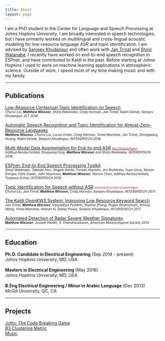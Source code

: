 ```yaml
---
title: About
layout: page
---
```

<!-- ![Profile Image]({{ site.url }}/{{ site.picture }}) -->

<p>I am a PhD student in the Center for Language and Speech Processing at Johns
Hopkins University. I am broadly interested in speech technologies, but I
have primarily worked on multilingual and cross-lingual acoustic modeling for
low-resource language ASR and topic identification. I am advised by
<a href="https://www.clsp.jhu.edu/faculty/sanjeev-khudanpur">Sanjeev Khudanpur</a>
and often work with
<a href="https://www.clsp.jhu.edu/faculty/jan-trmal">Jan Trmal</a> and
<a href="https://www.clsp.jhu.edu/faculty/shinji-watanabe">Shinji Watanabe</a>.
I recently have worked on end-to-end speech recognition in ESPnet, and have
contributed to Kaldi in the past. Before starting at Johns Hopkins I used to
work on machine learning applications in atmospheric science. Outside of work,
I spend most of my time making music and with my family.</p>

<hr>

<h2>Publications</h2>

<p><a href="https://arxiv.org/pdf/1807.06204.pdf">Low-Resource Centextual Topic Identification on Speech</a><br />
<em style="font-size: 75%">Chunxi Liu, <strong>Matthew Wiesner</strong>, Shinji Watanabe, Craig Harman, Jan Trmal, Najim Dehak, Sanjeev Khudanpur, SLT 2018.</em></p>

<p><a href="https://www.isca-speech.org/archive/Interspeech_2018/pdfs/1836.pdf">Automatic Speech Recognition and Topic Identification for Almost-Zero-Resource Languages</a><br />
<em style="font-size: 75%"><strong>Matthew Wiesner</strong>, Chunxi Liu, Lucas Ondel, Craig Harman, Vimal Manohar, Jan Trmal, Zhongqiang Huang, Najim Dehak, Sanjeev Khudanpur, INTERSPEECH 2018.</em></p>

<p><a href="https://www.isca-speech.org/archive/Interspeech_2018/abstracts/2456.html">Multi-Modal Data Augmentation for End-to-end ASR</a>
<a href="https://www.clsp.jhu.edu/2018/09/06/clsp-students-win-best-student-paper-award-at-interspeech-2018/"><em style="font-size: 75%"><small><span style="color:red">Best Student Paper!</span></small></em></a><br />
<em style="font-size: 75%">Adithya Renduchintala, Shuoyang Ding, <strong>Matthew Wiesner</strong> and Shinji Watanabe, INTERSPEECH 2018.</em></p>

<p><a href="https://www.isca-speech.org/archive/Interspeech_2018/abstracts/1456.html">ESPnet: End-to-End Speech Processing Toolkit</a><br />
<em style="font-size: 75%">Shinji Watanabe, Takaaki Hori, Shigeki Karita, Tomoki Hayashi, Jiro Nishitoba, Yuya Unno, Nelson Enrique Yalta Soplin, Jahn Heymann, <strong>Matthew Wiesner</strong>, Nanxin Chen, Adithya Renduchintala, Tsubasa Ochiai, INTERSPEECH 2018.</em></p>

<p><a href="https://www.isca-speech.org/archive/Interspeech_2017/pdfs/1093.PDF">Topic Identification for Speech without ASR</a> <em style="font-size: 75%"><small><span style="color:red">Nominated for Best Student Paper</span></small></em><br />
<em style="font-size: 75%">Chunxi Liu, Jan Trmal, <strong>Matthew Wiesner</strong>, Craig Harman, Sanjeev Khudanpur, INTERSPEECH 2017.</em></p>

<p><a href="https://www.isca-speech.org/archive/Interspeech_2017/pdfs/0601.PDF">The Kaldi OpenKWS System: Improving Low Resource Keyword Search</a><br />
<em style="font-size: 75%">Jan Trmal, <strong>Matthew Wiesner</strong>, Vijayaditya Peddinti, Xiaohui Zhang, Pegah Ghahremani, Yiming Wang, Vimal Manohar, Hainan Xi, Daniel Povey, Sanjeev Khudanpur, INTERSPEECH 2017.</em></p>

<p><a href="https://ams.confex.com/ams/94Annual/webprogram/Paper242901.html">Automated Detection of Radar Severe Weather Signatures</a><br />
<em style="font-size: 75%"><strong>Matthew Wiesner</strong>, Joseph Hardin, V. Chandrasekaran, American Meteorological Society 2014. </em></p>

<hr>

<h2>Education</h2>

<b>Ph.D. Candidate in Electrical Engineering</b> (Sep 2014 - present) <br />
Johns Hopkins University, MD, USA
<br />
<br />
<b>Masters in Electrical Engineering</b> (May 2016) <br />
Johns Hopkins University, MD, USA
<br />
<br />
<b>B.Eng Electrical Engineering / Minor in Arabic Language</b> (Dec 2013) <br />
McGill University, QC, CA

<hr>

<h2>Projects</h2>

<a href="https://github.com/m-wiesner/Jotto">Jotto: The Code Breaking Game</a><br />
<a href="https://github.com/m-wiesner/BCUBED">B3 Clustering Metric</a><br />
<a href="https://soundcloud.com/groschatorange">Music</a>
